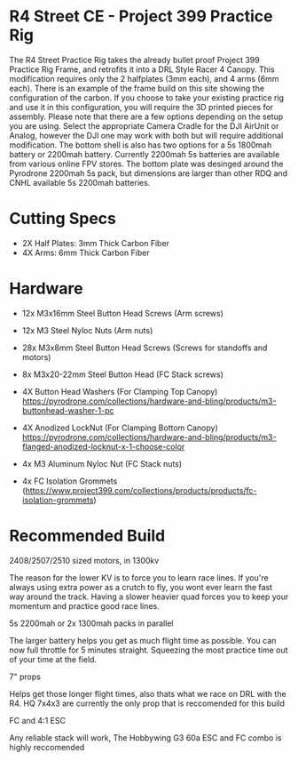 # R4 Street CE - Project 399 Practice Rig
The R4 Street Practice Rig takes the already bullet proof Project 399 Practice Rig Frame, and retrofits it into a DRL Style Racer 4 Canopy. This modification requires only the 2 halfplates (3mm each), and 4 arms (6mm each). There is an example of the frame build on this site showing the configuration of the carbon. If you choose to take your existing practice rig and use it in this configuration, you will require the 3D printed pieces for assembly. Please note that there are a few options depending on the setup you are using. Select the appropriate Camera Cradle for the DJI AirUnit or Analog, however the DJI one may work with both but will require additional modification. The bottom shell is also has two options for a 5s 1800mah battery or 2200mah battery. Currently 2200mah 5s batteries are available from various online FPV stores. The bottom plate was desinged around the Pyrodrone 2200mah 5s pack, but dimensions are larger than other RDQ and CNHL available 5s 2200mah batteries. 

# Cutting Specs
* 2X Half Plates: 3mm Thick Carbon Fiber
* 4X Arms: 6mm Thick Carbon Fiber

# Hardware

* 12x M3x16mm Steel Button Head Screws (Arm screws)

* 12x M3 Steel Nyloc Nuts (Arm nuts)

* 28x M3x8mm Steel Button Head Screws (Screws for standoffs and motors)

* 8x M3x20-22mm Steel Button Head (FC Stack screws)

* 4X Button Head Washers (For Clamping Top Canopy) https://pyrodrone.com/collections/hardware-and-bling/products/m3-buttonhead-washer-1-pc

* 4X Anodized LockNut (For Clamping Bottom Canopy) https://pyrodrone.com/collections/hardware-and-bling/products/m3-flanged-anodized-locknut-x-1-choose-color

* 4x M3 Aluminum Nyloc Nut (FC Stack nuts)

* 4x FC Isolation Grommets (https://www.project399.com/collections/products/products/fc-isolation-grommets)

# Recommended Build
2408/2507/2510 sized motors, in 1300kv

The reason for the lower KV is to force you to learn race lines. If you're always using extra power as a crutch to fly, you wont ever learn the fast way around the track. Having a slower heavier quad forces you to keep your momentum and practice good race lines. 

5s 2200mah or 2x 1300mah packs in parallel

The larger battery helps you get as much flight time as possible. You can now full throttle for 5 minutes straight. Squeezing the most practice time out of your time at the field.

7" props

Helps get those longer flight times, also thats what we race on DRL with the R4. HQ 7x4x3 are currently the only prop that is reccomended for this build

FC and 4:1 ESC

Any reliable stack will work, The Hobbywing G3 60a ESC and FC combo is highly reccomended
